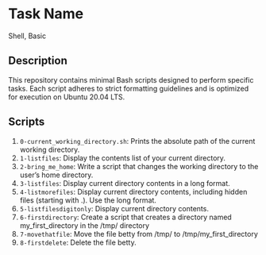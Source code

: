 # Task Name
Shell, Basic

## Description

This repository contains minimal Bash scripts designed to perform specific tasks. Each script adheres to strict formatting guidelines and is optimized for execution on Ubuntu 20.04 LTS.

## Scripts

1. `0-current_working_directory.sh`: Prints the absolute path of the current working directory.
2. `1-listfiles`: Display the contents list of your current directory.
3. `2-bring_me_home`: Write a script that changes the working directory to the user’s home directory.
4. `3-listfiles`: Display current directory contents in a long format.
5. `4-listmorefiles`: Display current directory contents, including hidden files (starting with .). Use the long format.
6. `5-listfilesdigitonly`: Display current directory contents.
7. `6-firstdirectory`: Create a script that creates a directory named my_first_directory in the /tmp/ directory
8. `7-movethatfile`: Move the file betty from /tmp/ to /tmp/my_first_directory
9. `8-firstdelete`: Delete the file betty.
